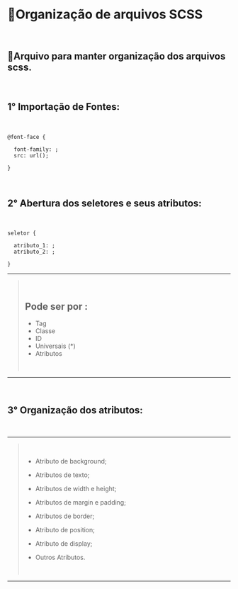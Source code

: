 # 🚀**Organização de arquivos SCSS**
&nbsp;

## 🎯**Arquivo para manter organização dos arquivos scss.**
&nbsp;
## **1° Importação de Fontes:**

&nbsp;

```
@font-face {

  font-family: ;
  src: url();

}
```

&nbsp;

## **2° Abertura dos seletores e seus atributos:** 

&nbsp;

```
seletor {

  atributo_1: ;
  atributo_2: ;

}
```
---
> &nbsp;
>
> Pode ser por :
> -
> - Tag
> - Classe
> - ID
> - Universais (*)
> - Atributos
>
> &nbsp;

---

&nbsp;

## **3° Organização dos atributos:**

&nbsp;

---
> &nbsp;
> - Atributo de background;
>
> - Atributos de texto;
> - Atributos de width e height;
> - Atributos de margin e padding;
> - Atributos de border;
> - Atributo de position;
> - Atributo de display;
> - Outros Atributos.
>
> &nbsp;
---